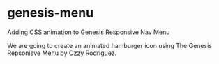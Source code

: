 # genesis-menu
Adding CSS animation to Genesis Responsive Nav Menu

We are going to create an animated hamburger icon using The Genesis Repsonisve Menu by Ozzy Rodriguez.

